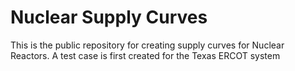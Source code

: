 # Nuclear Supply Curves
This is the public repository for creating supply curves for Nuclear Reactors. A test case is first created for the Texas ERCOT system
